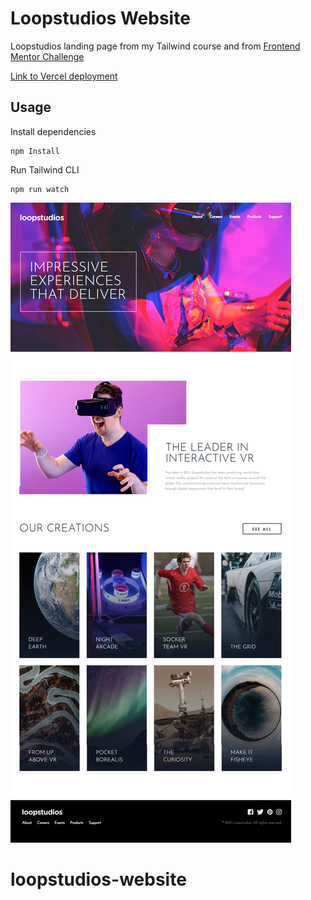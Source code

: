 # Loopstudios Website

Loopstudios landing page from my Tailwind course and from [Frontend Mentor Challenge](https://www.frontendmentor.io/challenges/loopstudios-landing-page-N88J5Onjw)

[Link to Vercel deployment](https://loopstudios-website-mu.vercel.app/)

## Usage

Install dependencies

```
npm Install
```

Run Tailwind CLI

```
npm run watch
```

![Alt text](images/loopstudios.png)
# loopstudios-website
